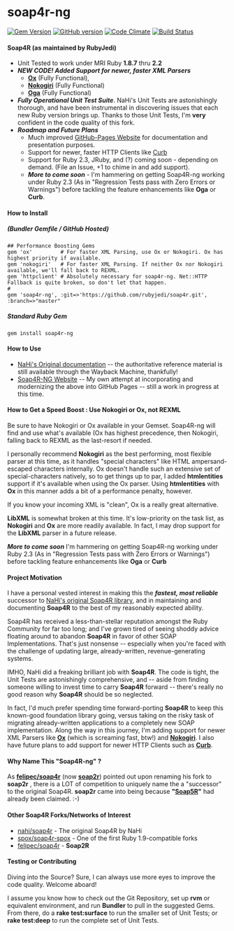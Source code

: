 # soap4r-ng
[![Gem Version](https://badge.fury.io/rb/soap4r-ng.svg)](http://badge.fury.io/rb/soap4r-ng)
[![GitHub version](https://badge.fury.io/gh/rubyjedi%2Fsoap4r.svg)](http://badge.fury.io/gh/rubyjedi%2Fsoap4r)
[![Code Climate](https://codeclimate.com/github/rubyjedi/soap4r/badges/gpa.svg)](https://codeclimate.com/github/rubyjedi/soap4r)
[![Build Status](https://travis-ci.org/rubyjedi/soap4r.svg?branch=master)](https://travis-ci.org/rubyjedi/soap4r)

#### Soap4R (as maintained by RubyJedi)
* Unit Tested to work under MRI Ruby **1.8.7** thru **2.2**
* ***NEW CODE!  Added Support for newer, faster XML Parsers***
    * **[Ox](https://github.com/ohler55/ox)** (Fully Functional),
    * **[Nokogiri](https://github.com/sparklemotion/nokogiri)** (Fully Functional)
    * **[Oga](https://github.com/YorickPeterse/oga)** (Fully Functional)
* ***Fully Operational Unit Test Suite***. NaHi's Unit Tests are astonishingly thorough, and have been instrumental in discovering issues that each new Ruby version brings up. Thanks to those Unit Tests, I'm **very** confident in the code quality of this fork.
* ***Roadmap and Future Plans***
    * Much improved [GitHub-Pages Website](http://rubyjedi.github.io/soap4r/) for documentation and presentation purposes.
    * Support for newer, faster HTTP Clients like [Curb](https://github.com/taf2/curb)
    * Support for Ruby 2.3, JRuby, and (?) coming soon - depending on demand. (File an Issue, +1 to chime in and add support).
    * ***More to come soon***  - I'm hammering on getting Soap4R-ng working under Ruby 2.3 (As in "Regression Tests pass with Zero Errors or Warnings") before tackling the feature enhancements like **Oga** or **Curb**.

#### How to Install 
##### (Bundler Gemfile / GitHub Hosted)
```
## Performance Boosting Gems
gem 'ox'         # For faster XML Parsing, use Ox or Nokogiri. Ox has highest priority if available.
gem 'nokogiri'   # For faster XML Parsing. If neither Ox nor Nokogiri available, we'll fall back to REXML.
gem 'httpclient' # Absolutely necessary for soap4r-ng. Net::HTTP Fallback is quite broken, so don't let that happen.
#
gem 'soap4r-ng', :git=>'https://github.com/rubyjedi/soap4r.git', :branch=>"master"
```
##### Standard Ruby Gem
```
gem install soap4r-ng
```
#### How to Use
* [NaHi's Original documentation](https://web.archive.org/web/20101212040735/http://dev.ctor.org/soap4r/wiki/) -- the authoritative reference material is still available through the Wayback Machine, thankfully!
* [Soap4R-NG Website](http://rubyjedi.github.io/soap4r/) -- My own attempt at incorporating and modernizing the above into GitHub Pages -- still a work in progress at this time.

#### How to Get a Speed Boost : Use Nokogiri or Ox, not REXML
Be sure to have Nokogiri or Ox available in your Gemset. Soap4R-ng will find and use what's available (Ox has highest precedence, then Nokogiri, falling back to REXML as the last-resort if needed. 

I personally recommend **Nokogiri** as the best performing, most flexible parser at this time, as it handles "special characters" like HTML ampersand-escaped characters internally. Ox doesn't handle such an extensive set of special-characters natively, so to get things up to par, I added **htmlentities** support if it's available when using the Ox parser. Using **htmlentities** with **Ox** in this manner adds a bit of a performance penalty, however.

If you know your incoming XML is "clean", Ox is a really great alternative.

**LibXML** is somewhat broken at this time. It's low-priority on the task list, as **Nokogiri** and **Ox** are more readily available. In fact, I may drop support for the **LibXML** parser in a future release.

***More to come soon*** I'm hammering on getting Soap4R-ng working under Ruby 2.3 (As in "Regression Tests pass with Zero Errors or Warnings") before tackling feature enhancements like **Oga** or **Curb**

#### Project Motivation

I have a personal vested interest in making this the ***fastest, most reliable*** successor to [NaHi's original Soap4R library](https://github.com/nahi/soap4r), and in maintaining and documenting **Soap4R** to the best of my reasonably expected ability.

Soap4R has received a less-than-stellar reputation amongst the Ruby Community for far too long; and I've grown tired of seeing shoddy advice floating around to abandon **Soap4R** in favor of other SOAP Implementations. That's just nonsense -- especially when you're faced with the challenge of updating large, already-written, revenue-generating systems.

IMHO, NaHi did a freaking brilliant job with **Soap4R**. The code is tight, the Unit Tests are astonishingly comprehensive, and -- aside from finding someone willing to invest time to carry **Soap4R** forward -- there's really no good reason why **Soap4R** should be so neglected.

In fact, I'd much prefer spending time forward-porting **Soap4R** to keep this known-good foundation library going, versus taking on the risky task of migrating already-written applications to a completely new SOAP implementation. Along the way in this journey, I'm adding support for newer XML Parsers like **[Ox](https://github.com/ohler55/ox)** (which is screaming fast, btw!) and **[Nokogiri](https://github.com/sparklemotion/nokogiri)**. I also have future plans to add support for newer HTTP Clients such as **[Curb](https://github.com/taf2/curb)**.

#### Why Name This "Soap4R-ng" ?
As **[felipec/soap4r](https://github.com/felipec/soap4r)** (now **[soap2r](https://github.com/felipec/soap4r)**) pointed out upon renaming his fork to **soap2r** , there is a LOT of competition to uniquely name the a "successor" to the original Soap4R. **soap2r** came into being because **"[Soap5R](https://github.com/aforward/soap4r)"** had already been claimed. :-)

#### Other Soap4R Forks/Networks of Interest
 * [nahi/soap4r](https://github.com/nahi/soap4r) - The original Soap4R by NaHi
 * [spox/soap4r-spox](https://github.com//spox/soap4r-spox) - One of the first Ruby 1.9-compatible forks
 * [felipec/soap4r](https://github.com//felipec/soap4r) - **Soap2R**

#### Testing or Contributing
Diving into the Source? Sure, I can always use more eyes to improve the code quality. Welcome aboard!

I assume you know how to check out the Git Repository, set up **rvm** or equivalent environment, and run **Bundler** to pull in the suggested Gems. From there, do a **rake test:surface** to run the smaller set of Unit Tests; or **rake test:deep** to run the complete set of Unit Tests.
